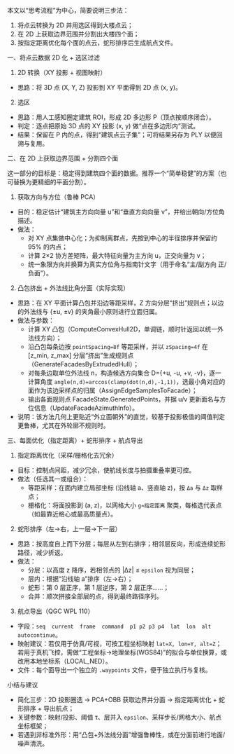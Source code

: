 本文以“思考流程”为中心，简要说明三步法：
1) 将点云转换为 2D 并用选区得到大楼点云；
2) 在 2D 上获取边界范围并分割出大楼四个面；
3) 按指定距离优化每个面的点云，蛇形排序后生成航点文件。


一、将点云数据 2D 化 + 选区过滤

1) 2D 转换（XY 投影 + 视图映射）
- 思路：将 3D 点 (X, Y, Z) 投影到 XY 平面得到 2D 点 (x, y)。

2) 选区
- 思路：用人工感知圈定建筑 ROI，形成 2D 多边形 P（顶点按顺序闭合）。
- 判定：逐点把原始 3D 点的 XY 投影 (x, y) 做“点在多边形内”测试。
- 结果：保留在 P 内的点，得到“建筑点云子集”；可将结果另存为 PLY 以便回溯与复用。


二、在 2D 上获取边界范围 + 分割四个面

这一部分的目标是：稳定得到建筑四个面的数据。推荐一个“简单稳健”的方案（也可替换为更精细的平面分割）。

1) 获取方向与方位（鲁棒 PCA）
- 目的：稳定估计“建筑主方向向量 u”和“垂直方向向量 v”，并给出朝向/方位角描述。
- 做法：
  - 对 XY 点集做中心化；为抑制离群点，先按到中心的半径排序并保留约 95% 的内点；
  - 计算 2×2 协方差矩阵，最大特征向量为主方向 u，正交向量为 v；
  - 统一象限方向并换算为真实方位角与指南针文字（用于命名“主/副方向 正/负面”）。

2) 凸包挤出 + 外法线比角分面（实际实现）
- 思路：在 XY 平面计算凸包并沿边等距采样，Z 方向分层“挤出”规则点；以边的外法线与 {±u, ±v} 的夹角最小原则进行立面归属。
- 做法与参数：
  - 计算 XY 凸包（ComputeConvexHull2D，单调链，顺时针返回以统一外法线方向）；
  - 沿凸包每条边按 `pointSpacing=8f` 等距采样，并以 `zSpacing=4f` 在 [z_min, z_max] 分层“挤出”生成规则点（GenerateFacadesByExtrudedHull）；
  - 对每条边取单位外法线 n，构造候选方向集合 D={+u, -u, +v, -v}，逐一计算角度 `angle(n,d)=arccos(clamp(dot(n,d),-1,1))`，选最小角对应的面作为该边采样点的归属（AssignEdgeSamplesToFacade）；
  - 输出各面规则点 FacadeState.GeneratedPoints，并据 u/v 更新面名与方位信息（UpdateFacadeAzimuthInfo）。
 - 说明：该方法几何上更贴近“外立面朝外”的直觉，较基于投影极值的阈值判定更鲁棒，尤其在外轮廓不规则时。


三、每面优化（指定距离）+ 蛇形排序 + 航点导出

1) 指定距离优化（采样/栅格化去冗余）
- 目标：控制点间距，减少冗余，使航线长度与拍摄重叠率更可控。
- 做法（任选其一或组合）：
  - 等距采样：在面内建立局部坐标 (沿线轴 a、竖直轴 z)，按 `Δa` 与 `Δz` 取样点；
  - 栅格化：将面投影到 (a, z)，以网格大小 `g≈指定距离` 聚类，每格选代表点（如最靠近格心或最高质量点）。

2) 蛇形排序（左→右，上一层→下一层）
- 思路：按高度自上而下分层；每层从左到右排序；相邻层反向，形成连续蛇形路径，减少折返。
- 做法：
  - 分层：以高度 z 降序，若相邻点的 |Δz| ≤ `epsilon` 视为同层；
  - 层内：根据“沿线轴 a”排序（左→右）；
  - 蛇形：第 0 层正序，第 1 层逆序，第 2 层正序……；
  - 合并：顺次拼接全部层的点，得到最终路径序列。

3) 航点导出（QGC WPL 110）
- 字段：`seq  current  frame  command  p1 p2 p3 p4  lat  lon  alt  autocontinue`。
- 映射建议：若仅用于仿真/可视，可按工程坐标映射 `lat=X, lon=Y, alt=Z`；若用于真机飞控，需做“工程坐标→地理坐标(WGS84)”的拟合与单位换算，或改用本地坐标系（LOCAL_NED）。
- 文件：每个面导出一个独立的 `.waypoints` 文件，便于独立执行与复核。


小结与建议
- 简化三步：2D 投影圈选 → PCA+OBB 获取边界并分面 → 指定距离优化 + 蛇形排序 + 导出航点；
- 关键参数：映射/投影、阈值 τ、层并入 `epsilon`、采样步长/网格大小、航点坐标框架；
- 若遇到非标准外形：用“凸包+外法线分面”增强鲁棒性，或在分面前进行地面/噪声清洗。


